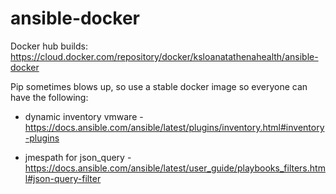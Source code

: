 # ansible-docker

Docker hub builds: https://cloud.docker.com/repository/docker/ksloanatathenahealth/ansible-docker

Pip sometimes blows up, so use a stable docker image so everyone can have the following:

- dynamic inventory vmware - https://docs.ansible.com/ansible/latest/plugins/inventory.html#inventory-plugins

- jmespath for json_query - https://docs.ansible.com/ansible/latest/user_guide/playbooks_filters.html#json-query-filter
